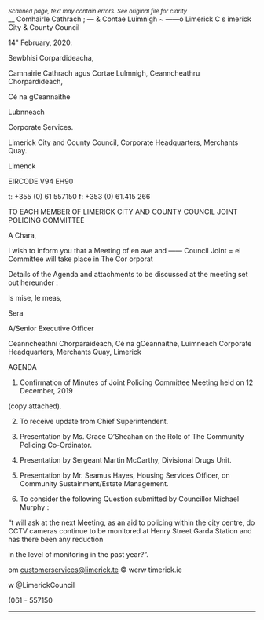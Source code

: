 *<small>Scanned page, text may contain errors. See original file for clarity</small>*  
__ Comhairle Cathrach
; — & Contae Luimnigh
~ ——o Limerick C
s imerick City
& County Council

14" February, 2020.

Sewbhisi Corpardideacha,

Camnairie Cathrach agus Cortae Lulmnigh,
Ceanncheathru Chorpardideach,

Cé na gCeannaithe

Lubnneach

Corporate Services.

Limerick City and County Council,
Corporate Headquarters,
Merchants Quay.

Limenck

EIRCODE V94 EH90

t: +355 (0) 61 557150
f: +353 (0) 61.415 266

TO EACH MEMBER OF LIMERICK CITY AND COUNTY COUNCIL JOINT POLICING COMMITTEE

A Chara,

I wish to inform you that a Meeting of en ave and —— Council Joint = ei Committee will
take place in The Cor orporat

Details of the Agenda and attachments to be discussed at the meeting set out hereunder :

ls mise, le meas,

Sera

A/Senior Executive Officer

Ceanncheathni Chorparaideach, Cé na gCeannaithe, Luimneach
Corporate Headquarters, Merchants Quay, Limerick

AGENDA

1. Confirmation of Minutes of Joint Policing Committee Meeting held on 12 December, 2019

(copy attached).

2. To receive update from Chief Superintendent.

3. Presentation by Ms. Grace O’Sheahan on the Role of The Community Policing Co-Ordinator.

4. Presentation by Sergeant Martin McCarthy, Divisional Drugs Unit.

5. Presentation by Mr. Seamus Hayes, Housing Services Officer, on Community
Sustainment/Estate Management.

6. To consider the following Question submitted by Councillor Michael Murphy :

“t will ask at the next Meeting, as an aid to policing within the city centre, do CCTV cameras
continue to be monitored at Henry Street Garda Station and has there been any reduction

in the level of monitoring in the past year?”.

om customerservices@limerick.te
© werw timerick.ie

w @LimerickCouncil

(061 - 557150

---
